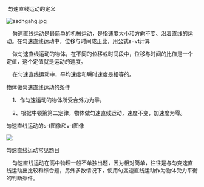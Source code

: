  匀速直线运动的定义

![asdhgahg.jpg](https://idoogoo.com/wp-content/uploads/image/20180704/1530709016657974.jpg "1530709016657974.jpg")

    匀速直线运动是最简单的机械运动，是指速度大小和方向不变、沿着直线的运动。在匀速直线运动中，位移与时间成正比，用公式s=vt计算

    做匀速直线运动的物体，在不同的位移或时间段中，位移与时间的比值是一个定值，这个定值就是运动的速度。

    在匀速直线运动中，平均速度和瞬时速度是相等的。

物体做匀速直线运动的条件

    1、作匀速运动的物体所受合外力为零。

    2、根据牛顿第第二定律，物体做匀速直线运动，速度不变，加速度为零。

匀速直线运动的s-t图像和v-t图像

![](https://idoogoo.com/wp-content/uploads/2018/07/070418_1241_1.jpg)

匀速直线运动常见题目

    匀速直线运动在高中物理一般不单独出题，因为相对简单，往往是与匀变速直线运动出比较和综合题，另外多数情况下，使用匀变速直线运动作为物体受力平衡的判断条件。